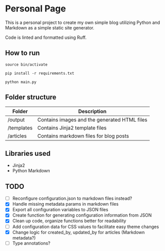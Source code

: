 # Personal Page

This is a personal project to create my own simple blog utilizing Python and Markdown as a simple static site generator.

Code is linted and formatted using Ruff.

## How to run

`source bin/activate`

`pip install -r requirements.txt`

`python main.py`

## Folder structure

|Folder|Description|
|----|----|
|/output|Contains images and the generated HTML files|
|/templates|Contains Jinja2 template files|
|/articles|Contains markdown files for blog posts|

## Libraries used

- Jinja2
- Python Markdown

## TODO

- [ ] Reconfigure configuration.json to markdown files instead?
- [x] Handle missing metadata params in markdown files
- [x] Export all configuration variables to JSON files
- [x] Create function for generating configuration information from JSON
- [x] Clean up code, organize functions better for readability
- [ ] Add configuration data for CSS values to facilitate easy theme changes
- [x] Change logic for created_by, updated_by for articles (Markdown metadata?)
- [ ] Type annotations?
